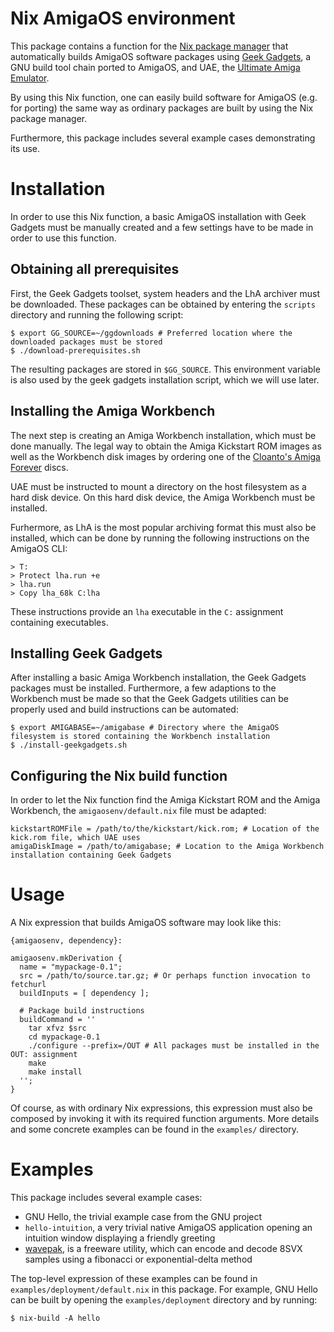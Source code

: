 Nix AmigaOS environment
=======================
This package contains a function for the
[Nix package manager](http://nixos.org/nix) that automatically builds AmigaOS
software packages using [Geek Gadgets](http://geekgadgets.back2roots.org), a GNU
build tool chain ported to AmigaOS, and UAE, the
[Ultimate Amiga Emulator](http://www.amigaemulator.org).

By using this Nix function, one can easily build software for AmigaOS (e.g. for
porting) the same way as ordinary packages are built by using the Nix package
manager.

Furthermore, this package includes several example cases demonstrating its use.

Installation
============
In order to use this Nix function, a basic AmigaOS installation with Geek Gadgets
must be manually created and a few settings have to be made in order to use this
function.

Obtaining all prerequisites
---------------------------
First, the Geek Gadgets toolset, system headers and the LhA archiver must be
downloaded. These packages can be obtained by entering the `scripts` directory
and running the following script:

    $ export GG_SOURCE=~/ggdownloads # Preferred location where the downloaded packages must be stored
    $ ./download-prerequisites.sh

The resulting packages are stored in `$GG_SOURCE`. This environment variable is
also used by the geek gadgets installation script, which we will use later.

Installing the Amiga Workbench
------------------------------
The next step is creating an Amiga Workbench installation, which must be done
manually. The legal way to obtain the Amiga Kickstart ROM images as well as the
Workbench disk images by ordering one of the [Cloanto's Amiga Forever](http://www.amigaforever.com)
discs.

UAE must be instructed to mount a directory on the host filesystem as a hard
disk device. On this hard disk device, the Amiga Workbench must be installed.

Furhermore, as LhA is the most popular archiving format this must also be
installed, which can be done by running the following instructions on the
AmigaOS CLI:

    > T:
    > Protect lha.run +e
    > lha.run
    > Copy lha_68k C:lha

These instructions provide an `lha` executable in the `C:` assignment containing
executables.

Installing Geek Gadgets
-----------------------
After installing a basic Amiga Workbench installation, the Geek Gadgets packages
must be installed. Furthermore, a few adaptions to the Workbench must be made so
that the Geek Gadgets utilities can be properly used and build instructions can
be automated:

    $ export AMIGABASE=~/amigabase # Directory where the AmigaOS filesystem is stored containing the Workbench installation
    $ ./install-geekgadgets.sh

Configuring the Nix build function
----------------------------------
In order to let the Nix function find the Amiga Kickstart ROM and the Amiga
Workbench, the `amigaosenv/default.nix` file must be adapted:

    kickstartROMFile = /path/to/the/kickstart/kick.rom; # Location of the kick.rom file, which UAE uses
    amigaDiskImage = /path/to/amigabase; # Location to the Amiga Workbench installation containing Geek Gadgets

Usage
=====
A Nix expression that builds AmigaOS software may look like this:

    {amigaosenv, dependency}:
    
    amigaosenv.mkDerivation {
      name = "mypackage-0.1";
      src = /path/to/source.tar.gz; # Or perhaps function invocation to fetchurl
      buildInputs = [ dependency ];
      
      # Package build instructions
      buildCommand = ''
        tar xfvz $src
        cd mypackage-0.1
        ./configure --prefix=/OUT # All packages must be installed in the OUT: assignment
        make
        make install
      '';
    }

Of course, as with ordinary Nix expressions, this expression must also be
composed by invoking it with its required function arguments. More details and
some concrete examples can be found in the `examples/` directory.

Examples
========

This package includes several example cases:

* GNU Hello, the trivial example case from the GNU project
* `hello-intuition`, a very trivial native AmigaOS application opening an intuition window displaying a friendly greeting
* [wavepak](http://aminet.net/package/mus/misc/wavepak), is a freeware utility, which can encode and decode 8SVX samples using a fibonacci or exponential-delta method

The top-level expression of these examples can be found in
`examples/deployment/default.nix` in this package. For example, GNU Hello can be
built by opening the `examples/deployment` directory and by running:

    $ nix-build -A hello
